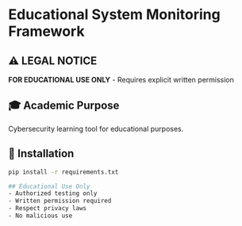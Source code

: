 # Educational System Monitoring Framework

## ⚠️ LEGAL NOTICE
**FOR EDUCATIONAL USE ONLY** - Requires explicit written permission

## 🎓 Academic Purpose
Cybersecurity learning tool for educational purposes.

## 🔧 Installation
```bash
pip install -r requirements.txt

## Educational Use Only
- Authorized testing only
- Written permission required
- Respect privacy laws
- No malicious use
